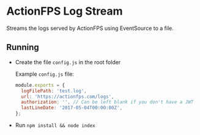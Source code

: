 # ActionFPS Log Stream
Streams the logs served by ActionFPS using EventSource to a file.

## Running
*   Create the file `config.js` in the root folder

    Example `config.js` file:
    ```javascript
    module.exports = {
      logFilePath: 'test.log',
      url: 'https://actionfps.com/logs',
      authorization: '', // Can be left blank if you don't have a JWT
      lastLineDate: '2017-05-04T00:00:00Z',
    };
    ```
*   Run `npm install && node index`
